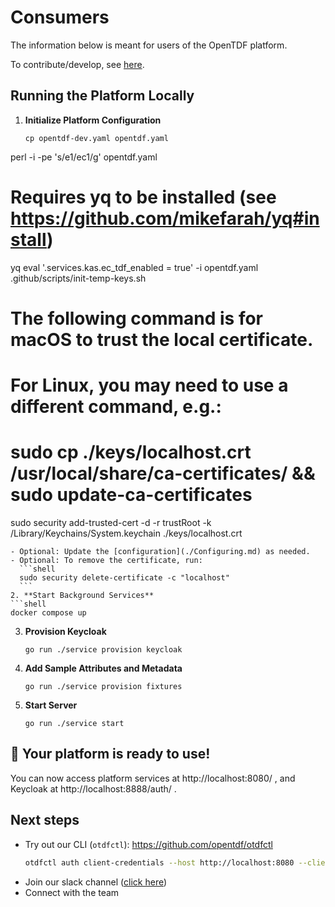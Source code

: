 # Consumers 

The information below is meant for users of the OpenTDF platform.

To contribute/develop, see [here](./Contributing.md).

## Running the Platform Locally

1. **Initialize Platform Configuration**
   ```shell
   cp opentdf-dev.yaml opentdf.yaml
perl -i -pe 's/e1/ec1/g' opentdf.yaml
# Requires yq to be installed (see https://github.com/mikefarah/yq#install)
yq eval '.services.kas.ec_tdf_enabled = true' -i opentdf.yaml
   .github/scripts/init-temp-keys.sh
# The following command is for macOS to trust the local certificate.
# For Linux, you may need to use a different command, e.g.:
# sudo cp ./keys/localhost.crt /usr/local/share/ca-certificates/ && sudo update-ca-certificates
sudo security add-trusted-cert -d -r trustRoot -k /Library/Keychains/System.keychain ./keys/localhost.crt
   ```
   - Optional: Update the [configuration](./Configuring.md) as needed.
   - Optional: To remove the certificate, run:
     ```shell
     sudo security delete-certificate -c "localhost"
     ```
2. **Start Background Services**
   ```shell
   docker compose up
   ```
3. **Provision Keycloak**
   ```shell
   go run ./service provision keycloak
   ```
4. **Add Sample Attributes and Metadata**
   ```shell
   go run ./service provision fixtures
   ```
5. **Start Server**
   ```shell
   go run ./service start
   ```

## 🎉 Your platform is ready to use!

You can now access platform services at http://localhost:8080/ , and Keycloak at http://localhost:8888/auth/ .

##  Next steps
* Try out our CLI (`otdfctl`): https://github.com/opentdf/otdfctl
   ```sh
   otdfctl auth client-credentials --host http://localhost:8080 --client-id opentdf --client-secret secret
   ```
* Join our slack channel ([click here](https://join.slack.com/t/opentdf/shared_invite/zt-1e3jhnedw-wjviK~qRH_T1zG4dfaa~3A))
* Connect with the team

